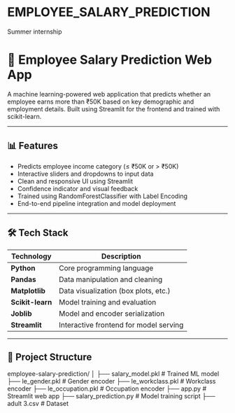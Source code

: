 # EMPLOYEE_SALARY_PREDICTION
Summer internship 

# 💼 Employee Salary Prediction Web App

A machine learning-powered web application that predicts whether an employee earns more than ₹50K based on key demographic and employment details. Built using Streamlit for the frontend and trained with scikit-learn.

---

## 📊 Features

- Predicts employee income category (≤ ₹50K or > ₹50K)
- Interactive sliders and dropdowns to input data
- Clean and responsive UI using Streamlit
- Confidence indicator and visual feedback
- Trained using RandomForestClassifier with Label Encoding
- End-to-end pipeline integration and model deployment

---

## 🛠️ Tech Stack

| Technology     | Description                             |
|----------------|-----------------------------------------|
| **Python**     | Core programming language               |
| **Pandas**     | Data manipulation and cleaning          |
| **Matplotlib** | Data visualization (box plots, etc.)    |
| **Scikit-learn** | Model training and evaluation         |
| **Joblib**     | Model and encoder serialization         |
| **Streamlit**  | Interactive frontend for model serving  |

---

## 📂 Project Structure

employee-salary-prediction/
│
├── salary_model.pkl # Trained ML model
├── le_gender.pkl # Gender encoder
├── le_workclass.pkl # Workclass encoder
├── le_occupation.pkl # Occupation encoder
├── app.py # Streamlit web app
├── salary_prediction.py # Model training script
├── adult 3.csv # Dataset

